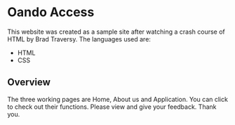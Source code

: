 # Oando Access
This website was created as a sample site after watching a crash course of HTML by Brad Traversy. The languages used are:
* HTML
* CSS
## Overview
The three working pages are Home, About us and Application. You can click to check out their functions.
Please view and give your feedback. Thank you. 
